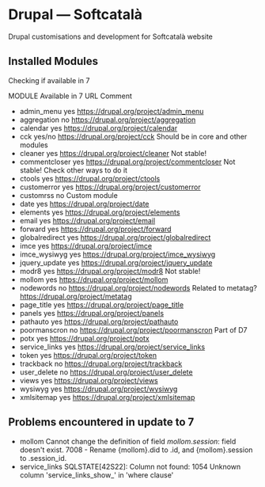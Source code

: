 # Drupal — Softcatalà

Drupal customisations and development for Softcatalà website

## Installed Modules

Checking if available in 7

MODULE	Available in 7	URL	Comment

* admin_menu	yes	https://drupal.org/project/admin_menu
* aggregation	no	https://drupal.org/project/aggregation
* calendar	yes	https://drupal.org/project/calendar
* cck	yes/no	https://drupal.org/project/cck	Should be in core and other modules
* cleaner	yes	https://drupal.org/project/cleaner	Not stable!
* commentcloser	yes	https://drupal.org/project/commentcloser	Not stable! Check other ways to do it
* ctools	yes	https://drupal.org/project/ctools
* customerror	yes	https://drupal.org/project/customerror
* customrss	no		Custom module
* date	yes	https://drupal.org/project/date
* elements	yes	https://drupal.org/project/elements
* email	yes	https://drupal.org/project/email
* forward	yes	https://drupal.org/project/forward
* globalredirect	yes	https://drupal.org/project/globalredirect
* imce	yes	https://drupal.org/project/imce
* imce_wysiwyg	yes	https://drupal.org/project/imce_wysiwyg
* jquery_update	yes	https://drupal.org/project/jquery_update
* modr8	yes	https://drupal.org/project/modr8	Not stable!
* mollom	yes	https://drupal.org/project/mollom
* nodewords	no	https://drupal.org/project/nodewords	Related to metatag? https://drupal.org/project/metatag
* page_title	yes	https://drupal.org/project/page_title
* panels	yes	https://drupal.org/project/panels
* pathauto	yes	https://drupal.org/project/pathauto
* poormanscron	no	https://drupal.org/project/poormanscron	Part of D7
* potx	yes	https://drupal.org/project/potx
* service_links	yes	https://drupal.org/project/service_links
* token	yes	https://drupal.org/project/token
* trackback	no	https://drupal.org/project/trackback
* user_delete	no	https://drupal.org/project/user_delete
* views	yes	https://drupal.org/project/views
* wysiwyg	yes	https://drupal.org/project/wysiwyg
* xmlsitemap	yes	https://drupal.org/project/xmlsitemap

## Problems encountered in update to 7
* mollom
  Cannot change the definition of field <em class="placeholder">mollom</em>.<em class="placeholder">session</em>: field doesn't exist.
  7008 -   Rename {mollom}.did to .id, and {mollom}.session to .session_id. 
* service_links
  SQLSTATE[42S22]: Column not found: 1054 Unknown column 'service_links_show_' in 'where clause' 

